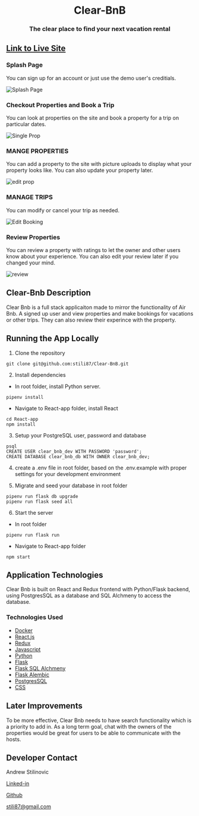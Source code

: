 <h1 align="center"> Clear-BnB</h1>

<h3 align='center'> The clear place to find your next vacation rental </h3>

## [Link to Live Site](https://clear-bnb.herokuapp.com/)</h2>

### Splash Page
You can sign up for an account or just use the demo user's creditials.

![Splash Page](https://user-images.githubusercontent.com/59978288/184777534-5440b401-9921-43b3-9b45-926f6ee6b9cd.png)

### Checkout Properties and Book a Trip
You can look at properties on the site and book a property for a trip on particular dates.

![Single Prop](https://user-images.githubusercontent.com/59978288/184778180-d7ddbfe9-8c05-4add-a190-938ecd10b750.png)



### MANGE PROPERTIES
You can add a property to the site with picture uploads to display what your property looks like.  You can also update your property later. 

![edit prop](https://user-images.githubusercontent.com/59978288/178882834-2a42da98-ff41-44fa-b6b1-a83ba3335413.png)


### MANAGE TRIPS
You can modify or cancel your trip as needed. 

![Edit Booking](https://user-images.githubusercontent.com/59978288/178882926-a40ec16f-81a0-48b7-9277-4c6e48280c91.png)


### Review Properties
You can review a property with ratings to let the owner and other users know about your experience.  You can also edit your review later if you changed your mind. 

![review](https://user-images.githubusercontent.com/59978288/178883039-c8b577a4-4c49-4920-97ae-dfbe1efc70a8.png)



## Clear-Bnb Description
Clear Bnb is a full stack applicaiton made to mirror the functionality of Air Bnb.  A signed up user and view properties and make bookings for vacations or other trips. They can also review their experince with the property. 

## Running the App Locally

1. Clone the repository

```
git clone git@github.com:stili87/Clear-BnB.git

```

2. Install dependencies

- In root folder, install Python server.

```
pipenv install
```

- Navigate to React-app folder, install React

```
cd React-app
npm install
```

3. Setup your PostgreSQL user, password and database

```
psql
CREATE USER clear_bnb_dev WITH PASSWORD 'password';
CREATE DATABASE clear_bnb_db WITH OWNER clear_bnb_dev;

```

4. create a .env file in root folder, based on the .env.example with proper settings for your development environment

5. Migrate and seed your database in root folder

```
pipenv run flask db upgrade
pipenv run flask seed all

```

6. Start the server

- In root folder

```
pipenv run flask run
```

- Navigate to React-app folder

```
npm start
```


## Application Technologies

Clear Bnb is built on React and Redux frontend with Python/Flask backend, using PostgresSQL as a database and SQL Alchmeny to access the database.

### Technologies Used

- [Docker](https://www.docker.com/)
- [React.js](https://reactjs.org/)
- [Redux](https://redux.js.org/)
- [Javascript](https://www.javascript.com/)
- [Python](https://www.python.org/)
- [Flask](https://flask.palletsprojects.com/en/2.1.x/)
- [Flask SQL Alchmeny](https://flask-sqlalchemy.palletsprojects.com/en/2.x/)
- [Flask Alembic](https://flask-alembic.readthedocs.io/en/stable/)
- [PostgresSQL](https://www.postgresql.org/)
- [CSS](https://developer.mozilla.org/en-US/docs/Web/CSS)

## Later Improvements
To be more effective, Clear Bnb needs to have search functionality which is a priority to add in.  As a long term goal, chat with the owners of the properties would be great for users to be able to communicate with the hosts. 

## Developer Contact

Andrew Stilinovic

<a href='https://www.linkedin.com/in/andrew-stilinovic-94277180/'>Linked-in</a>

<a href='https://github.com/stili87'>Github</a>

stili87@gmail.com
